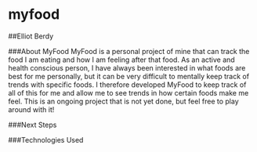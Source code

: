 # myfood
##Elliot Berdy

###About MyFood
MyFood is a personal project of mine that can track the food I am eating and how I am feeling after that food. As an active and health conscious person, I have always been interested in what foods are best for me personally, but it can be very difficult to mentally keep track of trends with specific foods. I therefore developed MyFood to keep track of all of this for me and allow me to see trends in how certain foods make me feel. This is an ongoing project that is not yet done, but feel free to play around with it!

###Next Steps

###Technologies Used